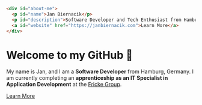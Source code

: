 ```html
<div id="about-me">
  <p id="name">Jan Biernacik</p>
  <p id="description">Software Developer and Tech Enthusiast from Hamburg, Germany.</p>
  <a id="website" href="https://janbiernacik.com">Learn More</a>
</div>
```
# Welcome to my GitHub 👋
My name is Jan, and I am a **Software Developer** from Hamburg, Germany. I am currently completing an **apprenticeship as an IT Specialist in Application Development** at the [Fricke Group](https://fricke.de).

[Learn More](https://janbiernacik.com)
